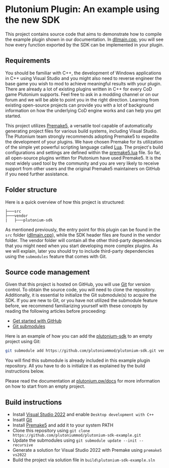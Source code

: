 # Plutonium Plugin: An example using the new SDK

This project contains source code that aims to demonstrate how to compile the example plugin shown in our documentation.
In [dllmain.cpp](src/dllmain.cpp), you will see how every function exported by the SDK can be implemented in your plugin.

## Requirements

You should be familiar with C++, the development of Windows applications in C++ using Visual Studio and you might also need to reverse engineer the base game you wish to mod to achieve meaningful results with your plugin. There are already a lot of existing plugins written in C++ for every CoD game Plutonium supports. Feel free to ask in a modding channel or on our forum and we will be able to point you in the right direction. Learning from existing open-source projects can provide you with a lot of background information on how the underlying CoD engine works and can help you get started.

This project utilizes [Premake5][premake5-link], a versatile tool capable of automatically generating project files for various build systems, including Visual Studio. The Plutonium team strongly recommends adopting Premake5 to expedite the development of your plugins. We have chosen Premake for its utilization of the simple yet powerful scripting language called [Lua][lua-link]. The project's build configurations and settings are defined within the [premake5.lua](premake5.lua) file.
So far, all open-source plugins written for Plutonium have used Premake5. It is the most widely used tool by the community and you are very likely to receive support from other users and the original Premake5 maintainers on GitHub if you need further assistance.

## Folder structure

Here is a quick overview of how this project is structured:

```
├───src
├───vendor
|   ├───plutonium-sdk
```

As mentioned previously, the entry point for this plugin can be found in the `src` folder ([dllmain.cpp](src/dllmain.cpp)), while the SDK header files are found in the vendor folder. The vendor folder will contain all the other third-party dependencies that you might need when you start developing more complex plugins. As we will explain, later you should try to include third-party dependencies using the `submodules` feature that comes with Git.

## Source code management

Given that this project is hosted on GitHub, you will use [Git][git-link] for version control. To obtain the source code, you will need to clone the repository. Additionally, it is essential to initialize the Git submodule(s) to acquire the SDK. If you are new to Git, or you have not utilized the submodule feature before, we recommend familiarizing yourself with these concepts by reading the following articles before proceeding:

- [Get started with GitHub][github-link]
- [Git submodules][gitsubmodules-link]

Here is an example of how you can add the [plutonium-sdk][plutonium-sdk-link] to an empty project using Git:

```bash
git submodule add https://github.com/plutoniummod/plutonium-sdk.git vendor/plutonium-sdk
```
You will find this submodule is already included in this example plugin repository. All you have to do is initialize it as explained by the build instructions below.

Please read the documentation at [plutonium.pw/docs][docs-link] for more information on how to start from an empty project.

## Build instructions

- Install [Visual Studio 2022][vs-link] and enable `Desktop development with C++`
- Insatll [Git][git-link]
- Install [Premake5][premake5-download-link] and add it to your system PATH
- Clone this repository using `git clone https://github.com/plutoniummod/plutonium-sdk-example.git`
- Update the submodules using `git submodule update --init --recursive`
- Generate a solution for Visual Studio 2022 with Premake using `premake5 vs2022`
- Build the project via solution file in `build\plutonium-sdk-example.sln`

[lua-link]:               https://www.lua.org
[docs-link]:              https://plutonium.pw/docs
[github-link]:            https://docs.github.com/en/get-started
[gitsubmodules-link]:     https://git-scm.com/docs/gitsubmodules
[plutonium-sdk-link]:     https://github.com/plutoniummod/plutonium-sdk
[premake5-link]:          https://premake.github.io
[premake5-download-link]: https://premake.github.io/download
[git-link]:               https://git-scm.com
[vs-link]:                https://visualstudio.microsoft.com/vs
